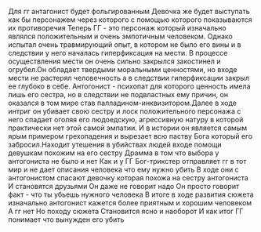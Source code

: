 
Для гг антагонист будет фольгированным
Девочка же будет выступать как бы персонажем через которого с помощью которого показываются их противоречия
Теперь
ГГ - это персонаж который изначально являлся положительным и очень эмпотичным человеком.
Однако испытал очень травмирующий опыт, в котором не было его вины и в следствии у него началась гиперфиксация на мести.
В процессе осуществления мести он очень сильно закрылся закостинел и огрубел.Он обладает твердыми моральными ценностями, но
входе мести не растерял человечность а в следствии гиперфиксации закрыл ее глубоко в себе.
Антогонист - психопат для которого ценность имела лишь его сестра, но
в следствии не подвластных ему причин, он оказался в том мире став палладином-инквизитором.Далее в ходе интриг он убивает свою сестру и лоск
положительного персонажа с него спадает оголяя его людоедскую, агрессивную натуру в которой практически нет этой самой эмпатии.
И в истории он является самым ярым примером грехопадения и вырезает
всю паству Бога который его забросил.Находит утешения в убийствах людей входе помощи девушкам похожим на его сестру
Драмма в том что выбора у антогониста не было и нет
Как и у ГГ
Бог-трикстер отправляет гг в тот мир и не дает описания человека что ему нужно убить
В ходе они с антогонистом спасают девочку которая похожа на сестру антогониста
И становятся друзьями
Он даже не говорит надо
Он просто говорит факт - что ты убьешь нужного человека
В итоге в ходе развития сюжета изначально антогонист кажется более приятным и хорошим человеком
А гг нет
Но походу сюжета
Становится ясно и наоборот
И как итог
ГГ понимает что вынужден его убить
